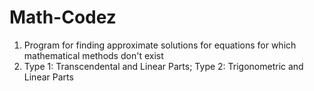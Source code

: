 # Math-Codez
1. Program for finding approximate solutions for equations for which mathematical methods don't exist
2. Type 1: Transcendental and Linear Parts; Type 2: Trigonometric and Linear Parts
